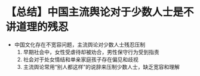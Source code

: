# 【总结】中国主流舆论对于少数人士是不讲道理的残忍

-   中国文化存在不宽容问题，主流舆论对少数人士残忍压制
    1.  早期社会中，女性受虐待却被劝合，男性保守行为受到指责
    2.  社会对于处女情结和单亲家庭孩子存在偏见和歧视
    3.  主流舆论常用“别人都这样”的说辞来压制少数人士，缺乏宽容和理解